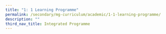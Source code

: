 ```yaml
---
title: "1: 1 Learning Programme"
permalink: /secondary/mg-curriculum/academic/1-1-learning-programme/
description: ""
third_nav_title: Integrated Programme
---
```

